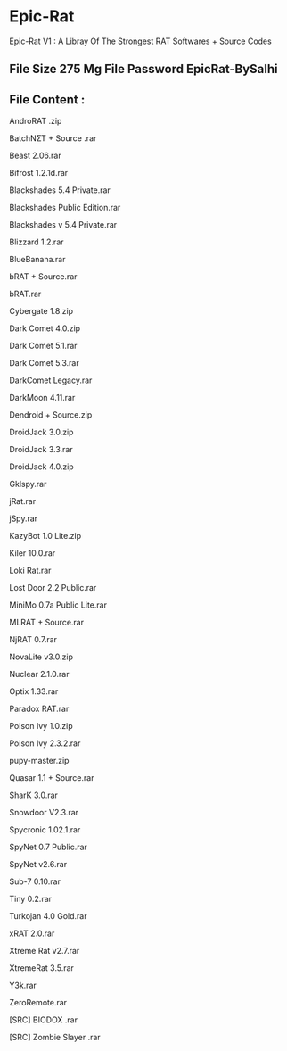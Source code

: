 # Epic-Rat
Epic-Rat V1 : A Libray Of The Strongest RAT Softwares + Source Codes


File Size 275 Mg
File Password EpicRat-BySalhi
--------------
File Content :
--------------
AndroRAT .zip

BatchNƩT + Source .rar

Beast 2.06.rar

Bifrost 1.2.1d.rar

Blackshades 5.4 Private.rar

Blackshades Public Edition.rar

Blackshades v 5.4 Private.rar

Blizzard 1.2.rar

BlueBanana.rar

bRAT + Source.rar

bRAT.rar

Cybergate 1.8.zip

Dark Comet 4.0.zip

Dark Comet 5.1.rar

Dark Comet 5.3.rar

DarkComet Legacy.rar

DarkMoon 4.11.rar

Dendroid + Source.zip

DroidJack 3.0.zip

DroidJack 3.3.rar

DroidJack 4.0.zip

Gklspy.rar

jRat.rar

jSpy.rar

KazyBot 1.0 Lite.zip

Kiler 10.0.rar

Loki Rat.rar

Lost Door 2.2 Public.rar

MiniMo 0.7a Public Lite.rar

MLRAT + Source.rar

NjRAT 0.7.rar

NovaLite v3.0.zip

Nuclear 2.1.0.rar

Optix 1.33.rar

Paradox RAT.rar

Poison Ivy 1.0.zip

Poison Ivy 2.3.2.rar

pupy-master.zip

Quasar 1.1 + Source.rar

SharK 3.0.rar

Snowdoor V2.3.rar

Spycronic 1.02.1.rar

SpyNet 0.7 Public.rar

SpyNet v2.6.rar

Sub-7 0.10.rar

Tiny 0.2.rar

Turkojan 4.0 Gold.rar

xRAT 2.0.rar

Xtreme Rat v2.7.rar

XtremeRat 3.5.rar

Y3k.rar

ZeroRemote.rar

[SRC] BIODOX .rar

[SRC] Zombie Slayer .rar




